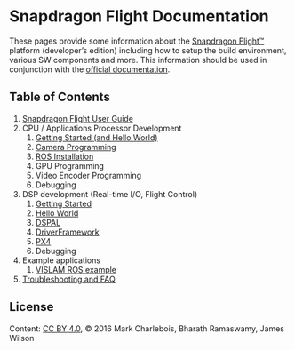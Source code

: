 # Snapdragon Flight Documentation

These pages provide some information about the [Snapdragon Flight™](https://developer.qualcomm.com/hardware/snapdragon-flight) platform (developer’s edition) including how to setup the build environment, various SW components and more. This information should be used in conjunction with the [official documentation](https://developer.qualcomm.com/hardware/snapdragon-flight).

## Table of Contents

1. [Snapdragon Flight User Guide](UserGuide.md)
1. CPU / Applications Processor Development
   1. [Getting Started (and Hello World)](AppsGettingStarted.md)
   1. [Camera Programming](CameraProg.md)
   1. [ROS Installation](SnapdragonROSInstallation.md)
   1. GPU Programming
   1. Video Encoder Programming
   1. Debugging
1. DSP development (Real-time I/O, Flight Control)
   1. [Getting Started](GettingStarted.md)
   1. [Hello World](HelloWorld.md)
   1. [DSPAL](DSPAL.md) 
   1. [DriverFramework](DriverFramework.md)
   1. [PX4](PX4.md)
   1. Debugging
1. Example applications
   1. [VISLAM ROS example](https://github.com/ATLFlight/ros-examples)
1. [Troubleshooting and FAQ](TroubleshootFAQ.md)

## License
Content: [CC BY 4.0](https://creativecommons.org/licenses/by/4.0/), &copy; 2016 Mark Charlebois, Bharath Ramaswamy, James Wilson
